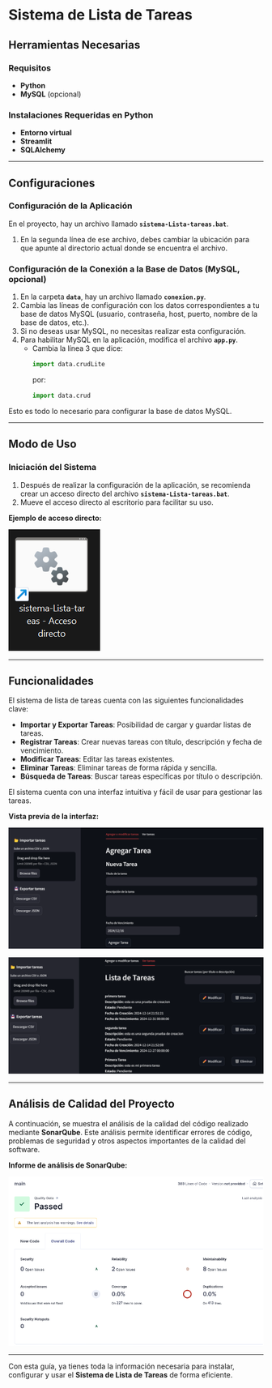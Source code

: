 # **Sistema de Lista de Tareas**

## **Herramientas Necesarias**

### **Requisitos**
- **Python**
- **MySQL** (opcional)

### **Instalaciones Requeridas en Python**
- **Entorno virtual**
- **Streamlit**
- **SQLAlchemy**

---

## **Configuraciones**

### **Configuración de la Aplicación**
En el proyecto, hay un archivo llamado **`sistema-Lista-tareas.bat`**.
1. En la segunda línea de ese archivo, debes cambiar la ubicación para que apunte al directorio actual donde se encuentra el archivo.

### **Configuración de la Conexión a la Base de Datos (MySQL, opcional)**
1. En la carpeta **`data`**, hay un archivo llamado **`conexion.py`**.
2. Cambia las líneas de configuración con los datos correspondientes a tu base de datos MySQL (usuario, contraseña, host, puerto, nombre de la base de datos, etc.).
3. Si no deseas usar MySQL, no necesitas realizar esta configuración.
4. Para habilitar MySQL en la aplicación, modifica el archivo **`app.py`**.
   - Cambia la línea 3 que dice:
     ```python
     import data.crudLite
     ```
     por:
     ```python
     import data.crud
     ```
   
Esto es todo lo necesario para configurar la base de datos MySQL.

---

## **Modo de Uso**

### **Iniciación del Sistema**
1. Después de realizar la configuración de la aplicación, se recomienda crear un acceso directo del archivo **`sistema-Lista-tareas.bat`**.
2. Mueve el acceso directo al escritorio para facilitar su uso.

**Ejemplo de acceso directo:**

![Acceso Directo](img/image.png)

---

## **Funcionalidades**

El sistema de lista de tareas cuenta con las siguientes funcionalidades clave:

- **Importar y Exportar Tareas**: Posibilidad de cargar y guardar listas de tareas.
- **Registrar Tareas**: Crear nuevas tareas con título, descripción y fecha de vencimiento.
- **Modificar Tareas**: Editar las tareas existentes.
- **Eliminar Tareas**: Eliminar tareas de forma rápida y sencilla.
- **Búsqueda de Tareas**: Buscar tareas específicas por título o descripción.

El sistema cuenta con una interfaz intuitiva y fácil de usar para gestionar las tareas.

**Vista previa de la interfaz:**

![Interfaz de Usuario](img/image2.png)

![Vista de Tareas](img/image3.png)

---

## **Análisis de Calidad del Proyecto**

A continuación, se muestra el análisis de la calidad del código realizado mediante **SonarQube**. Este análisis permite identificar errores de código, problemas de seguridad y otros aspectos importantes de la calidad del software.

**Informe de análisis de SonarQube:**

![Análisis de Sonar](img/image4.png)

---

Con esta guía, ya tienes toda la información necesaria para instalar, configurar y usar el **Sistema de Lista de Tareas** de forma eficiente.

